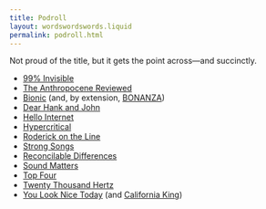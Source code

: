 ```yaml
---
title: Podroll
layout: wordswordswords.liquid
permalink: podroll.html
---
```


Not proud of the title, but it gets the point across—and succinctly.

- [99% Invisible](https://99percentinvisible.org)
- [The Anthropocene Reviewed](https://www.wnycstudios.org/podcasts/anthropocene-reviewed)
- [Bionic](https://www.relay.fm/bionic) (and, by extension, [BONANZA](https://www.relay.fm/bonanza))
- [Dear Hank and John](https://overcast.fm/itunes1002937870)
- [Hello Internet](http://www.hellointernet.fm)
- [Hypercritical](https://hypercritical.fireside.fm)
- [Roderick on the Line](http://www.merlinmann.com/roderick)
- [Strong Songs](https://strongsongspodcast.com)
- [Reconcilable Differences](https://www.relay.fm/rd)
- [Sound Matters](https://beoplay.squarespace.com/journal/sound-matters)
- [Top Four](https://www.relay.fm/topfour)
- [Twenty Thousand Hertz](https://www.20k.org)
- [You Look Nice Today](https://www.youlooknicetoday.com) (and [California King](https://www.californiaking.org))
